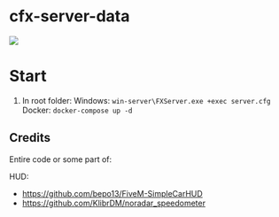 # cfx-server-data
<p><img src="https://github.com/outrowender/fxserver/workflows/Deploy%20to%20Amazon%20EC2/badge.svg"></p>

# Start

1. In root folder:
Windows:
```win-server\FXServer.exe +exec server.cfg```
Docker:
```docker-compose up -d```

## Credits

Entire code or some part of:

HUD:
* https://github.com/bepo13/FiveM-SimpleCarHUD
* https://github.com/KlibrDM/noradar_speedometer